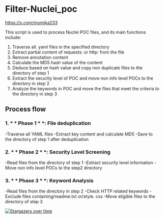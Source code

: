 # Filter-Nuclei_poc
https://x.com/momika233

This script is used to process Nuclei POC files, and its main functions include:

1. Traverse all. yaml files in the specified directory
2. Extract partial content of requests: or http: from the file
3. Remove annotation content
4. Calculate the MD5 hash value of the content
5. Deduce based on hash value and copy non duplicate files to the directory of step 1
6. Extract the security level of POC and move non info level POCs to the directory in step 2
7. Analyze the keywords in POC and move the files that meet the criteria to the directory in step 3

## Process flow

### 1. * * Phase 1 * *: File deduplication
-Traverse all YAML files
-Extract key content and calculate MD5
-Save to the directory of step 1 after deduplication

### 2. * * Phase 2 * *: Security Level Screening
-Read files from the directory of step 1
-Extract security level information
-Move non info level POCs to the step2 directory

### 3. * * Phase 3 * *: Keyword Analysis
-Read files from the directory in step 2
-Check HTTP related keywords
-Exclude files containing/readme.txt or/style. css
-Move eligible files to the directory of step 3

[![Stargazers over time](https://starchart.cc/momika233/Filter-Nuclei_poc.svg)](https://starchart.cc/momika233/Filter-Nuclei_poc)
